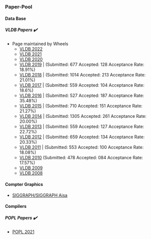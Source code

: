 ### Paper-Pool

#### Data Base

#####  VLDB Papers :heavy_check_mark:

* Page maintained by Wheels
  * [VLDB 2022](http://vldb.org/pvldb/volumes/15)  
  * [VLDB 2021](https://www.aminer.cn/conf/611e57c792c7f9be2121cf6e)
  * [VLDB 2020](http://vldb.org/pvldb/volumes/13)
  * [VLDB 2019](http://vldb.org/pvldb/volumes/12)  |  (Submitted:  677     Accepted:   128    Acceptance Rate:  18.91%)
  * [VLDB 2018](http://vldb.org/pvldb/volumes/11)  |  (Submitted:  1014    Accepted:   213    Acceptance Rate:  21.01%)
  * [VLDB 2017](http://vldb.org/pvldb/volumes/10)  |  (Submitted:  559     Accepted:   104    Acceptance Rate:  18.6%)
  * [VLDB 2016](http://vldb.org/pvldb/volumes/9)   |  (Submitted:  527     Accepted:   187    Acceptance Rate:  35.48%)
  * [VLDB 2015](http://vldb.org/pvldb/volumes/8)   |  (Submitted:  710     Accepted:   151    Acceptance Rate:  21.27%)
  * [VLDB 2014](http://vldb.org/pvldb/volumes/7)   |  (Submitted:  1305    Accepted:   261    Acceptance Rate:  20.00%)
  * [VLDB 2013](http://vldb.org/pvldb/volumes/6)   |  (Submitted:  559     Accepted:   127    Acceptance Rate:  22.72%)
  * [VLDB 2012](http://vldb.org/pvldb/volumes/5)   |  (Submitted:  659     Accepted:   134    Acceptance Rate:  20.33%)
  * [VLDB 2011](http://vldb.org/pvldb/volumes/4)   |  (Submitted:  553     Accepted:   100    Acceptance Rate:  18.08%)
  * [VLDB 2010](http://vldb.org/pvldb/volumes/3)     (Submitted:   478     Accepted:   084    Acceptance Rate:  17.57%)
  * [VLDB 2009](http://vldb.org/pvldb/volumes/2)
  * [VLDB 2008](http://vldb.org/pvldb/volumes/1) 

#### Compter Graphics

* [SIGGRAPH/SIGGRAPH Aisa](http://kesen.realtimerendering.com/)



#### Compilers

#####  POPL Papers :heavy_check_mark:

* [POPL 2021](https://www.aminer.cn/conf/611d03d992c7f9be21d5f64e)




  
  
  
  
  
  
  
  
  
  
